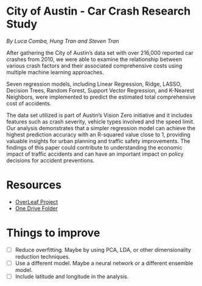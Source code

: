# City of Austin - Car Crash Research Study

*By Luca Comba, Hung Tran and Steven Tran*

After gathering the City of Austin’s data set with over 216,000 reported car crashes from 2010, we were able to examine the relationship between various crash factors and their associated comprehensive costs using multiple machine learning approaches. 

Seven regression models, including Linear Regression, Ridge, LASSO, Decision Trees, Random Forest, Support Vector Regression, and K-Nearest Neighbors, were implemented to predict the estimated total comprehensive cost of accidents.

The data set utilized is part of Austin’s Vision Zero initiative and it includes features such as crash severity, vehicle types involved and the speed limit. Our analysis demonstrates that a simpler regression model can achieve the highest prediction accuracy with an R-squared value close to 1, providing valuable insights for urban planning and traffic safety improvements. The findings of this paper could contribute to understanding the economic impact of traffic accidents and can have an important impact on policy decisions for accident preventions.

# Resources
- [OverLeaf Project](https://www.overleaf.com/read/jkkzjbmxgpxf#c748ec)
- [One Drive Folder](https://uofstthomasmn-my.sharepoint.com/:f:/r/personal/tran8073_stthomas_edu/Documents/SEIS763%20Project?csf=1&web=1&e=bx7Y6a)

# Things to improve
- [ ] Reduce overfitting. Maybe by using PCA, LDA, or other dimensionality reduction techniques.
- [ ] Use a different model. Maybe a neural network or a different ensemble model.
- [ ] Include latitude and longitude in the analysis.
